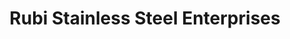 ---
title: "Rubi Stainless Steel Enterprises"
url: /manila/rubi-stainless-steel-enterprises/
shop: Eisenwaren
---